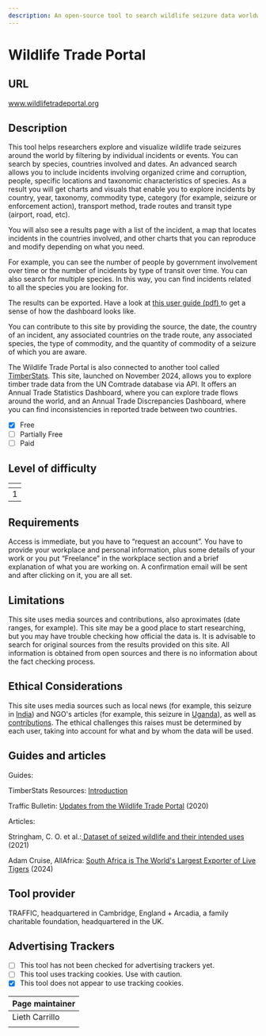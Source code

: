 ```yaml
---
description: An open-source tool to search wildlife seizure data worldwide.
---
```


# Wildlife Trade Portal

## URL

[www.wildlifetradeportal.org ](https://www.wildlifetradeportal.org/)

## Description

This tool helps researchers explore and visualize wildlife trade seizures around the world by filtering by individual incidents or events. You can search by species, countries involved and dates. An advanced search allows you to include incidents involving organized crime and corruption, people, specific locations and taxonomic characteristics of species. As a result you will get charts and visuals that enable you to explore incidents by country, year, taxonomy, commodity type, category (for example, seizure or enforcement action), transport method, trade routes and transit type (airport, road, etc).&#x20;

You will also see a results page with a list of the incident, a map that locates incidents in the countries involved, and other charts that you can reproduce and modify depending on what you need.

For example, you can see the number of people by government involvement over time or the number of incidents by type of transit over time. You can also search for multiple species. In this way, you can find incidents related to all the species you are looking for.&#x20;

The results can be exported. Have a look at [this user guide (pdf) ](https://www.wildlifetradeportal.org/wildlife-trade-portal-guide.pdf)to get a sense of how the dashboard looks like.&#x20;

You can contribute to this site by providing the source, the date, the country of an incident, any associated countries on the trade route, any associated species, the type of commodity, and the quantity of commodity of a seizure of which you are aware.

The Wildlife Trade Portal is also connected to another tool called [TimberStats](https://experience.arcgis.com/experience/f334dde3d5bd4f9fb2ba02516bd48c45/page/INFO/). This site, launched on November 2024, allows you to explore timber trade data from the UN Comtrade database via API. It offers an Annual Trade Statistics Dashboard, where you can explore trade flows around the world, and an Annual Trade Discrepancies Dashboard, where you can find inconsistencies in reported trade between two countries.

* [x] Free
* [ ] Partially Free
* [ ] Paid

## Level of difficulty

<table><thead><tr><th data-type="rating" data-max="5"></th></tr></thead><tbody><tr><td>1</td></tr></tbody></table>

## Requirements

Access is immediate, but you have to “request an account”. You have to provide your workplace and personal information, plus some details of your work or you put “Freelance” in the workplace section and a brief explanation of what you are working on. A confirmation email will be sent and after clicking on it, you are all set.

## Limitations

This site uses media sources and contributions, also aproximates (date ranges, for example). This site may be a good place to start researching, but you may have trouble checking how official the data is. It is advisable to search for original sources from the results provided on this site. All information is obtained from open sources and there is no information about the fact checking process.

## Ethical Considerations

This site uses media sources such as local news (for example, this seizure in [India](https://starofmysore.com/attempt-to-sell-pangolin-scales-govt-school-teacher-held/amp/)) and NGO's articles (for example, this seizure in [Uganda](https://ugandawildlife.org/news/chinese-nationals-arrested-for-wildlife-trafficking/)), as well as [contributions](https://www.wildlifetradeportal.org/upload). The ethical challenges this raises must be determined by each user, taking into account for what and by whom the data will be used.

## Guides and articles

Guides:

TimberStats Resources: [Introduction](https://experience.arcgis.com/experience/f334dde3d5bd4f9fb2ba02516bd48c45/page/RESOURCES/)

Traffic Bulletin: [Updates from the Wildlife Trade Portal](https://www.traffic.org/site/assets/files/13362/portal-updates.pdf) (2020)

Articles:

Stringham, C. O. et al.:[ Dataset of seized wildlife and their intended uses](https://www.sciencedirect.com/science/article/pii/S2352340921008076) (2021)

Adam Cruise, AllAfrica: [South Africa is The World's Largest Exporter of Live Tigers](https://allafrica.com/stories/202412050130.html) (2024)

## Tool provider

TRAFFIC, headquartered in Cambridge, England + Arcadia, a family charitable foundation, headquartered in the UK.

## Advertising Trackers

* [ ] This tool has not been checked for advertising trackers yet.
* [ ] This tool uses tracking cookies. Use with caution.
* [x] This tool does not appear to use tracking cookies.

| Page maintainer |
| --------------- |
| Lieth Carrillo  |
|                 |
